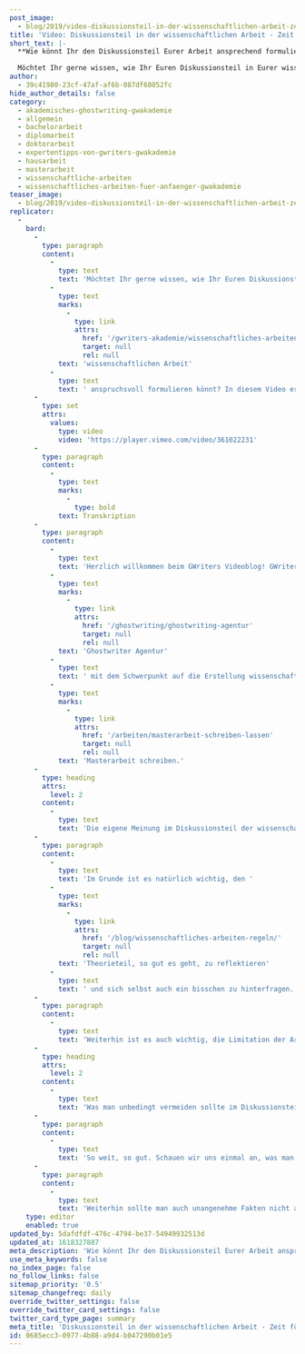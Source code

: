 ```yaml
---
post_image:
  - blog/2019/video-diskussionsteil-in-der-wissenschaftlichen-arbeit-zeit-für-eine-eigene-meinung/2018-06-07-Diskussionsteil_in_der_wissenschaftlichen_Arbeit-geschnitten-Video-Marcel_Classic_Thumbnail.png
title: 'Video: Diskussionsteil in der wissenschaftlichen Arbeit - Zeit für eine eigene Meinung'
short_text: |-
  **Wie könnt Ihr den Diskussionsteil Eurer Arbeit ansprechend formulieren? Bei uns erfahrt Ihr, wie Ihr Eure eigene Meinung aussagekräftig zu Papier bringt.**

  Möchtet Ihr gerne wissen, wie Ihr Euren Diskussionsteil in Eurer wissenschaftlichen Arbeit anspruchsvoll formulieren könnt? In diesem Video erklären wir Euch, wie Ihr Eure eigene Meinung konstruktiv einbringt und...
author:
  - 39c41980-23cf-47af-af6b-087df68052fc
hide_author_details: false
category:
  - akademisches-ghostwriting-gwakademie
  - allgemein
  - bachelorarbeit
  - diplomarbeit
  - doktorarbeit
  - expertentipps-von-gwriters-gwakademie
  - hausarbeit
  - masterarbeit
  - wissenschaftliche-arbeiten
  - wissenschaftliches-arbeiten-fuer-anfaenger-gwakademie
teaser_image:
  - blog/2019/video-diskussionsteil-in-der-wissenschaftlichen-arbeit-zeit-für-eine-eigene-meinung/2018-06-07-Diskussionsteil_in_der_wissenschaftlichen_Arbeit-geschnitten-Video-Marcel_Classic_Thumbnail.png
replicator:
  -
    bard:
      -
        type: paragraph
        content:
          -
            type: text
            text: 'Möchtet Ihr gerne wissen, wie Ihr Euren Diskussionsteil in Eurer '
          -
            type: text
            marks:
              -
                type: link
                attrs:
                  href: '/gwriters-akademie/wissenschaftliches-arbeiten-anfeanger'
                  target: null
                  rel: null
            text: 'wissenschaftlichen Arbeit'
          -
            type: text
            text: ' anspruchsvoll formulieren könnt? In diesem Video erklären wir Euch, wie Ihr Eure eigene Meinung konstruktiv einbringt und vor allem auch, was Ihr vermeiden solltet, um nicht zu bestehen, sondern eine bestmögliche Bewertung zu erhalten. Wir möchten Euch auf dem Weg zum Erfolg begleiten!'
      -
        type: set
        attrs:
          values:
            type: video
            video: 'https://player.vimeo.com/video/361022231'
      -
        type: paragraph
        content:
          -
            type: text
            marks:
              -
                type: bold
            text: Transkription
      -
        type: paragraph
        content:
          -
            type: text
            text: 'Herzlich willkommen beim GWriters Videoblog! GWriters ist eine '
          -
            type: text
            marks:
              -
                type: link
                attrs:
                  href: '/ghostwriting/ghostwriting-agentur'
                  target: null
                  rel: null
            text: 'Ghostwriter Agentur'
          -
            type: text
            text: ' mit dem Schwerpunkt auf die Erstellung wissenschaftlicher Texte. Heute haben wir das Thema "Diskussionsteil in der wissenschaftlichen Arbeit - Zeit für eine eigene Meinung". Nach dem Theorieteil ist der Diskussionsteil eigentlich die Krone Eurer Arbeit. Heute klären wir einmal auf, welche Do''s und welche Dont''s es gibt, was man also in dem Diskussionsteil mit aufnehmen sollte und was man möglichst vermeiden sollte, egal ob Sie Ihre Bachelorarbeit oder '
          -
            type: text
            marks:
              -
                type: link
                attrs:
                  href: '/arbeiten/masterarbeit-schreiben-lassen'
                  target: null
                  rel: null
            text: 'Masterarbeit schreiben.'
      -
        type: heading
        attrs:
          level: 2
        content:
          -
            type: text
            text: 'Die eigene Meinung im Diskussionsteil der wissenschaftlichen Arbeit'
      -
        type: paragraph
        content:
          -
            type: text
            text: 'Im Grunde ist es natürlich wichtig, den '
          -
            type: text
            marks:
              -
                type: link
                attrs:
                  href: '/blog/wissenschaftliches-arbeiten-regeln/'
                  target: null
                  rel: null
            text: 'Theorieteil, so gut es geht, zu reflektieren'
          -
            type: text
            text: ' und sich selbst auch ein bisschen zu hinterfragen. Das heißt, man stellt die Argumente gegenüber, stellt Kontraste her und geht wirklich mit Fakten auf die eigene Meinung ein, die man in dieser Diskussion widerspiegelt. Dabei ist die eigene Meinung natürlich nicht subjektiv, sondern wirklich eine begründete Entscheidung. Das ist ganz, ganz wichtig. Diese Entscheidungsgrundlage sollte dementsprechend, auch in der Diskussion, vollumfänglich, aber nicht zu lang erläutert werden.'
      -
        type: paragraph
        content:
          -
            type: text
            text: 'Weiterhin ist es auch wichtig, die Limitation der Arbeit aufzuzeigen. Sei es die methodische Limitation oder schlichtweg durch die Größe der Arbeit, durch den Umfang der Arbeit, welcher beschränkt ist. Da sollte man natürlich darauf eingehen. Und dann auch, auf einen eventuell folgenden Bias eingehen, also einer Verzerrung der Ergebnisse, wenn sie denn dann vorliegen könnten, durch die entsprechenden Limitation.'
      -
        type: heading
        attrs:
          level: 2
        content:
          -
            type: text
            text: 'Was man unbedingt vermeiden sollte im Diskussionsteil'
      -
        type: paragraph
        content:
          -
            type: text
            text: 'So weit, so gut. Schauen wir uns einmal an, was man nicht machen sollte, in der Diskussion: Man sollte natürlich keine voreiligen oder auch subjektiven Schlüsse ziehen, keine eigenen Vorurteile einbringen, sondern sich wirklich an die Fakten halten. Wichtig ist auch, keine Überbewertung der eigenen Argumente vorzunehmen, sondern sich wirklich darauf zu konzentrieren, die eigenen Argumente auch zu kontrastieren.'
      -
        type: paragraph
        content:
          -
            type: text
            text: 'Weiterhin sollte man auch unangenehme Fakten nicht auslassen. Es ist immer besser, wenn man wirklich eine begründete Entscheidung und eine begründete Diskussion darlegt, die vielleicht nicht das gewünschte Ergebnis erzielt, aber doch faktisch richtig ist. Ich hoffe, ich konnte Euch hiermit einmal ganz kurz vorstellen, was man in die Diskussion einbringen soll und was man möglichst vermeiden soll, und freue mich, dass Ihr auch diesmal wieder mit dabei wart.'
    type: editor
    enabled: true
updated_by: 5dafdfdf-476c-4794-be37-54949932513d
updated_at: 1618327887
meta_description: 'Wie könnt Ihr den Diskussionsteil Eurer Arbeit ansprechend formulieren? Bei uns erfahrt Ihr, wie Ihr Eure eigene Meinung aussagekräftig zu Papier bringt.'
use_meta_keywords: false
no_index_page: false
no_follow_links: false
sitemap_priority: '0.5'
sitemap_changefreq: daily
override_twitter_settings: false
override_twitter_card_settings: false
twitter_card_type_page: summary
meta_title: 'Diskussionsteil in der wissenschaftlichen Arbeit - Zeit für Eure Meinung • GWriters.de'
id: 0685ecc3-0977-4b88-a9d4-b047290b01e5
---
```

